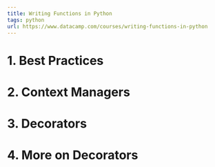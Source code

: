 ```yaml
---
title: Writing Functions in Python
tags: python
url: https://www.datacamp.com/courses/writing-functions-in-python
---
```


# 1. Best Practices


# 2. Context Managers


# 3. Decorators


# 4. More on Decorators


